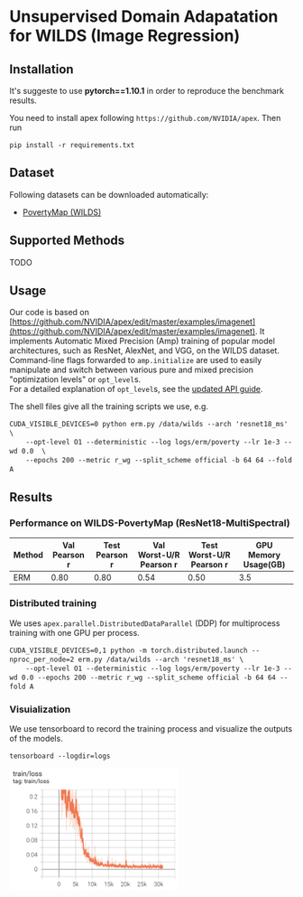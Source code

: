 # Unsupervised Domain Adapatation for WILDS (Image Regression)

## Installation
It's suggeste to use **pytorch==1.10.1** in order to reproduce the benchmark results.

You need to install apex following `https://github.com/NVIDIA/apex`.
Then run
```
pip install -r requirements.txt
```

## Dataset

Following datasets can be downloaded automatically:
- [PovertyMap (WILDS)](https://wilds.stanford.edu/datasets/)

## Supported Methods

TODO

## Usage
Our code is based on [https://github.com/NVIDIA/apex/edit/master/examples/imagenet](https://github.com/NVIDIA/apex/edit/master/examples/imagenet).
It implements Automatic Mixed Precision (Amp) training of popular model architectures, such as ResNet, AlexNet, and VGG, on the WILDS dataset.  
Command-line flags forwarded to `amp.initialize` are used to easily manipulate and switch between various pure and mixed precision "optimization levels" or `opt_level`s.  
For a detailed explanation of `opt_level`s, see the [updated API guide](https://nvidia.github.io/apex/amp.html).

The shell files give all the training scripts we use, e.g.
```
CUDA_VISIBLE_DEVICES=0 python erm.py /data/wilds --arch 'resnet18_ms' \
    --opt-level O1 --deterministic --log logs/erm/poverty --lr 1e-3 --wd 0.0  \
    --epochs 200 --metric r_wg --split_scheme official -b 64 64 --fold A
```

## Results

### Performance on WILDS-PovertyMap (ResNet18-MultiSpectral)
| Method | Val Pearson r | Test Pearson r | Val Worst-U/R Pearson r | Test Worst-U/R Pearson r | GPU Memory Usage(GB) |
| --- | --- | --- | --- | --- | --- |
| ERM | 0.80 | 0.80 | 0.54 | 0.50 | 3.5 |

### Distributed training

We uses `apex.parallel.DistributedDataParallel` (DDP) for multiprocess training with one GPU per process.
```
CUDA_VISIBLE_DEVICES=0,1 python -m torch.distributed.launch --nproc_per_node=2 erm.py /data/wilds --arch 'resnet18_ms' \
    --opt-level O1 --deterministic --log logs/erm/poverty --lr 1e-3 --wd 0.0 --epochs 200 --metric r_wg --split_scheme official -b 64 64 --fold A
```

### Visuialization
We use tensorboard to record the training process and visualize the outputs of the models. 

```
tensorboard --logdir=logs
```
<img src="./fig/poverty_train_loss.png" width="300"/>